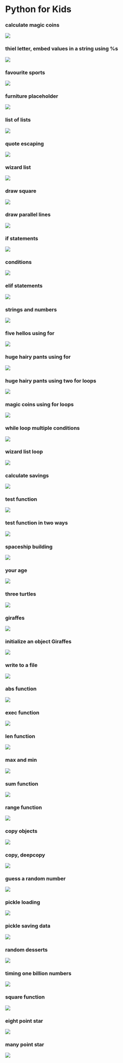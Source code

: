 # Python for Kids

### calculate magic coins
![](https://github.com/lbias/python-for-kids/blob/master/images/e1_magic_coins.png)

### thiel letter, embed values in a string using %s
![](https://github.com/lbias/python-for-kids/blob/master/images/e2_thiel_letter.png)

### favourite sports
![](https://github.com/lbias/python-for-kids/blob/master/images/e3_favourite_sports.png)

### furniture placeholder
![](https://github.com/lbias/python-for-kids/blob/master/images/e4_furniture_placeholder.png)

### list of lists
![](https://github.com/lbias/python-for-kids/blob/master/images/e5_list_of_lists.png)

### quote escaping
![](https://github.com/lbias/python-for-kids/blob/master/images/e6_quote_escaping.png)

### wizard list
![](https://github.com/lbias/python-for-kids/blob/master/images/e7_wizard_list.png)

### draw square
![](https://github.com/lbias/python-for-kids/blob/master/images/e8_turtle1.png)

### draw parallel	lines
![](https://github.com/lbias/python-for-kids/blob/master/images/e9_turtle2.png)

### if statements
![](https://github.com/lbias/python-for-kids/blob/master/images/e10_if_statements.png)

### conditions
![](https://github.com/lbias/python-for-kids/blob/master/images/e11_conditions.png)

### elif statements
![](https://github.com/lbias/python-for-kids/blob/master/images/e12_elif_statements.png)

### strings and numbers
![](https://github.com/lbias/python-for-kids/blob/master/images/e13_strings_and_numbers.png)

### five hellos using for
![](https://github.com/lbias/python-for-kids/blob/master/images/e14_five_hellos.png)

### huge hairy pants using for
![](https://github.com/lbias/python-for-kids/blob/master/images/e15_huge_hairy_pants1.png)

### huge hairy pants using two for loops
![](https://github.com/lbias/python-for-kids/blob/master/images/e16_huge_hairy_pants2.png)

### magic coins using for loops
![](https://github.com/lbias/python-for-kids/blob/master/images/e17_magic-coins2.png)

### while loop multiple conditions
![](https://github.com/lbias/python-for-kids/blob/master/images/e18_while-loop-multiple-conditions.png)

### wizard list loop
![](https://github.com/lbias/python-for-kids/blob/master/images/e19_wizard-list-loop.png)

### calculate savings
![](https://github.com/lbias/python-for-kids/blob/master/images/e20_savings.png)

### test function
![](https://github.com/lbias/python-for-kids/blob/master/images/e21_test_function1.png)

### test function in two ways
![](https://github.com/lbias/python-for-kids/blob/master/images/e22_test_function2.png)

### spaceship building
![](https://github.com/lbias/python-for-kids/blob/master/images/e23_spaceship_building.png)

### your age
![](https://github.com/lbias/python-for-kids/blob/master/images/e24_your_age.png)

### three turtles
![](https://github.com/lbias/python-for-kids/blob/master/images/e25_three_turtles.png)

### giraffes
![](https://github.com/lbias/python-for-kids/blob/master/images/e26_giraffes1.png)

### initialize an object Giraffes
![](https://github.com/lbias/python-for-kids/blob/master/images/e27_giraffes2.png)

### write to a file
![](https://github.com/lbias/python-for-kids/blob/master/images/e28_writing_to_a_file.png)

### abs function
![](https://github.com/lbias/python-for-kids/blob/master/images/e29_abs_function.png)

### exec function
![](https://github.com/lbias/python-for-kids/blob/master/images/e30_exec_function.png)

### len function
![](https://github.com/lbias/python-for-kids/blob/master/images/e31_len_function.png)

### max and min
![](https://github.com/lbias/python-for-kids/blob/master/images/e32_max_and_min.png)

### sum function
![](https://github.com/lbias/python-for-kids/blob/master/images/e33_sum_function.png)

### range function
![](https://github.com/lbias/python-for-kids/blob/master/images/e34_range_function.png)

### copy objects
![](https://github.com/lbias/python-for-kids/blob/master/images/e35_copying_objects1.png)

### copy, deepcopy
![](https://github.com/lbias/python-for-kids/blob/master/images/e36_copying_objects2.png)

### guess a random number
![](https://github.com/lbias/python-for-kids/blob/master/images/e37_guess_a_number.png)

### pickle loading
![](https://github.com/lbias/python-for-kids/blob/master/images/e38_pickle_loading.png)

### pickle saving data
![](https://github.com/lbias/python-for-kids/blob/master/images/e39_pickle_saving.png)

### random desserts
![](https://github.com/lbias/python-for-kids/blob/master/images/e40_random_desserts.png)

### timing one billion numbers
![](https://github.com/lbias/python-for-kids/blob/master/images/e41_timing_lots_of_numbers.png)

### square function
![](https://github.com/lbias/python-for-kids/blob/master/images/e42_square_function.png)

### eight point star
![](https://github.com/lbias/python-for-kids/blob/master/images/e43_eight_point_star.png)

### many point star
![](https://github.com/lbias/python-for-kids/blob/master/images/e44_many_point_star.png)
